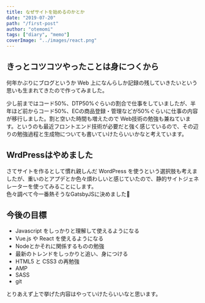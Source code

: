 ```yaml
---
title: なぜサイトを始めるのかとか
date: "2019-07-20"
path: "/first-post"
author: "otemomi"
tags: ["diary", "memo"]
coverImage: "../images/react.png"
---
```


## きっとコツコツやったことは身につくから

何年かぶりにブログというか Web 上になんらしか記録の残していきたいという思いも生まれてきたので作ってみました。

少し前まではコード50%、DTP50%ぐらいの割合で仕事をしていましたが、半年ほど前からコード50%、ECの商品登録・管理などが50%ぐらいに仕事の内容が移行しました。割と空いた時間も増えたので Web技術の勉強も兼ねています。というのも最近フロントエンド技術が必要だと強く感じているので、その辺りの勉強過程と生成物についても書いていけたらいいかなと考えています。

<!--more-->

## WrdPressはやめました

さてサイトを作るとして慣れ親しんだ WordPress を使うという選択肢も考えましたが、重いのとアプデとか色々煩わしいと感じていたので、静的サイトジェネレーターを使ってみることにします。  
色々調べて今一番熱そうなGatsbyJSに決めました🤔

## 今後の目標

- Javascript をしっかりと理解して使えるようになる
- Vue.js や React を使えるようになる
- Nodeとかそれに関係するものの勉強
- 最新のトレンドをしっかりと追い、身につける
- HTML5 と CSS3 の再勉強
- AMP
- SASS
- git

とりあえず上で挙げた内容はやっていけたらいいなと思います。
